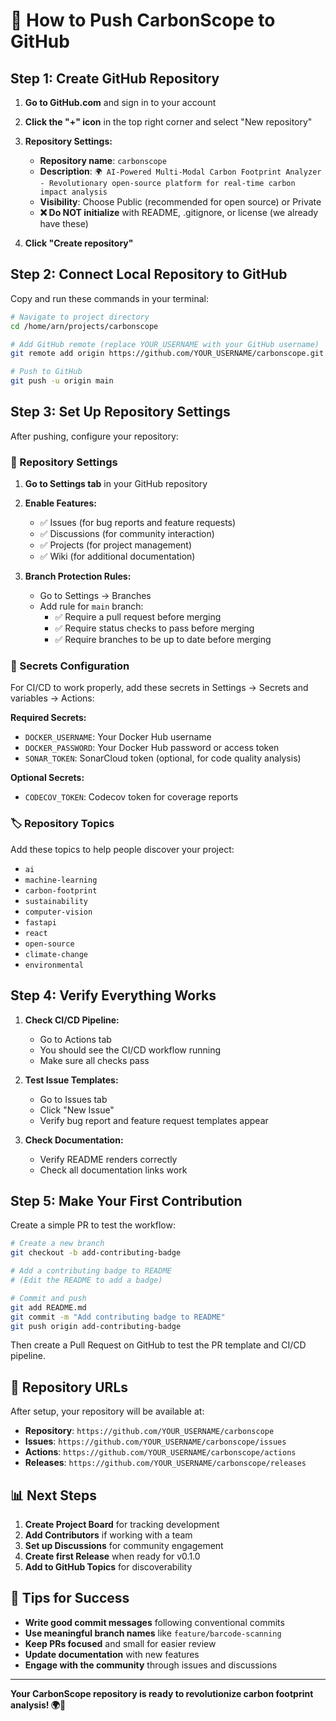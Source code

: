 # 🚀 How to Push CarbonScope to GitHub

## Step 1: Create GitHub Repository

1. **Go to GitHub.com** and sign in to your account

2. **Click the "+" icon** in the top right corner and select "New repository"

3. **Repository Settings:**
   - **Repository name**: `carbonscope`
   - **Description**: `🌍 AI-Powered Multi-Modal Carbon Footprint Analyzer - Revolutionary open-source platform for real-time carbon impact analysis`
   - **Visibility**: Choose Public (recommended for open source) or Private
   - **❌ Do NOT initialize** with README, .gitignore, or license (we already have these)

4. **Click "Create repository"**

## Step 2: Connect Local Repository to GitHub

Copy and run these commands in your terminal:

```bash
# Navigate to project directory
cd /home/arn/projects/carbonscope

# Add GitHub remote (replace YOUR_USERNAME with your GitHub username)
git remote add origin https://github.com/YOUR_USERNAME/carbonscope.git

# Push to GitHub
git push -u origin main
```

## Step 3: Set Up Repository Settings

After pushing, configure your repository:

### 🔧 Repository Settings

1. **Go to Settings tab** in your GitHub repository

2. **Enable Features:**
   - ✅ Issues (for bug reports and feature requests)
   - ✅ Discussions (for community interaction)
   - ✅ Projects (for project management)
   - ✅ Wiki (for additional documentation)

3. **Branch Protection Rules:**
   - Go to Settings → Branches
   - Add rule for `main` branch:
     - ✅ Require a pull request before merging
     - ✅ Require status checks to pass before merging
     - ✅ Require branches to be up to date before merging

### 🔐 Secrets Configuration

For CI/CD to work properly, add these secrets in Settings → Secrets and variables → Actions:

**Required Secrets:**
- `DOCKER_USERNAME`: Your Docker Hub username
- `DOCKER_PASSWORD`: Your Docker Hub password or access token
- `SONAR_TOKEN`: SonarCloud token (optional, for code quality analysis)

**Optional Secrets:**
- `CODECOV_TOKEN`: Codecov token for coverage reports

### 🏷️ Repository Topics

Add these topics to help people discover your project:
- `ai`
- `machine-learning`
- `carbon-footprint`
- `sustainability`
- `computer-vision`
- `fastapi`
- `react`
- `open-source`
- `climate-change`
- `environmental`

## Step 4: Verify Everything Works

1. **Check CI/CD Pipeline:**
   - Go to Actions tab
   - You should see the CI/CD workflow running
   - Make sure all checks pass

2. **Test Issue Templates:**
   - Go to Issues tab
   - Click "New Issue"
   - Verify bug report and feature request templates appear

3. **Check Documentation:**
   - Verify README renders correctly
   - Check all documentation links work

## Step 5: Make Your First Contribution

Create a simple PR to test the workflow:

```bash
# Create a new branch
git checkout -b add-contributing-badge

# Add a contributing badge to README
# (Edit the README to add a badge)

# Commit and push
git add README.md
git commit -m "Add contributing badge to README"
git push origin add-contributing-badge
```

Then create a Pull Request on GitHub to test the PR template and CI/CD pipeline.

## 🎯 Repository URLs

After setup, your repository will be available at:
- **Repository**: `https://github.com/YOUR_USERNAME/carbonscope`
- **Issues**: `https://github.com/YOUR_USERNAME/carbonscope/issues`
- **Actions**: `https://github.com/YOUR_USERNAME/carbonscope/actions`
- **Releases**: `https://github.com/YOUR_USERNAME/carbonscope/releases`

## 📊 Next Steps

1. **Create Project Board** for tracking development
2. **Add Contributors** if working with a team  
3. **Set up Discussions** for community engagement
4. **Create first Release** when ready for v0.1.0
5. **Add to GitHub Topics** for discoverability

## 🌟 Tips for Success

- **Write good commit messages** following conventional commits
- **Use meaningful branch names** like `feature/barcode-scanning`
- **Keep PRs focused** and small for easier review
- **Update documentation** with new features
- **Engage with the community** through issues and discussions

---

**Your CarbonScope repository is ready to revolutionize carbon footprint analysis! 🌍🚀**
